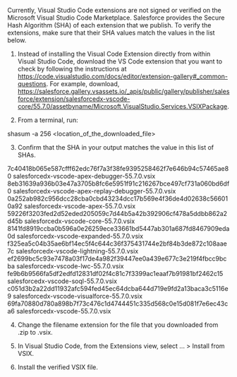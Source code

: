 Currently, Visual Studio Code extensions are not signed or verified on the
Microsoft Visual Studio Code Marketplace. Salesforce provides the Secure Hash
Algorithm (SHA) of each extension that we publish. To verify the extensions,
make sure that their SHA values match the values in the list below.

1. Instead of installing the Visual Code Extension directly from within Visual
   Studio Code, download the VS Code extension that you want to check by
   following the instructions at
   https://code.visualstudio.com/docs/editor/extension-gallery#_common-questions.
   For example, download,
   https://salesforce.gallery.vsassets.io/_apis/public/gallery/publisher/salesforce/extension/salesforcedx-vscode-core/55.7.0/assetbyname/Microsoft.VisualStudio.Services.VSIXPackage.

2. From a terminal, run:

shasum -a 256 <location_of_the_downloaded_file>

3. Confirm that the SHA in your output matches the value in this list of SHAs.

7c40418b065e587cfff62edc76f7a3f38fe9395258462f7e646b94c57465ae80  salesforcedx-vscode-apex-debugger-55.7.0.vsix
8eb31639a936b03e47a3705b8fc6e5951f91c216267bce497cf731a060bd6df0  salesforcedx-vscode-apex-replay-debugger-55.7.0.vsix
0a252ab982c956dcc28cba0cbd43234dcc17b569e4f36de4d02638c566010a92  salesforcedx-vscode-apex-55.7.0.vsix
59226f3203fed2d52eded205059c7d44b5a42b392906cf478a5ddbb862a2d45b  salesforcedx-vscode-core-55.7.0.vsix
8141fd8919ccba0b596a0e26259ece33661bd5447ab301a687fd8467909eda0d  salesforcedx-vscode-expanded-55.7.0.vsix
f325ea5c04b35ae6bf14ec5f4c644c36f375431744e2bf84b3de872c108aae7c  salesforcedx-vscode-lightning-55.7.0.vsix
ef2699bc5c93e7478a03f17de4a982f39447ee0a439e677c3e219f4fbcc9bcba  salesforcedx-vscode-lwc-55.7.0.vsix
fe9b6b9566fa5df2edfd12831df02f4c81c7f3399ac1eaaf7b91981bf2462c15  salesforcedx-vscode-soql-55.7.0.vsix
c051d3b2a22dd11932afc594fed45ec64dcba644d719e9fd2a13baca3c5116e9  salesforcedx-vscode-visualforce-55.7.0.vsix
69fa70880d780a898b7f73c476c1d4744451c335d568c0e15d081f7e6ec43ca6  salesforcedx-vscode-55.7.0.vsix


4. Change the filename extension for the file that you downloaded from .zip to
.vsix.

5. In Visual Studio Code, from the Extensions view, select ... > Install from
VSIX.

6. Install the verified VSIX file.

